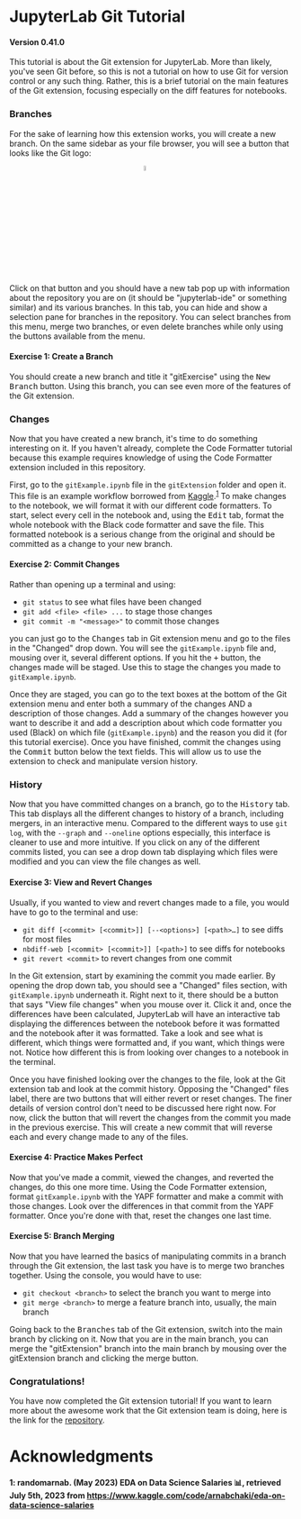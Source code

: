 # JupyterLab Git Tutorial
#### Version 0.41.0

This tutorial is about the Git extension for JupyterLab. More than likely, you've seen Git before, so this is not a tutorial on how to use Git for version control or any such thing. Rather, this is a brief tutorial on the main features of the Git extension, focusing especially on the diff features for notebooks.

### Branches

For the sake of learning how this extension works, you will create a new branch. On the same sidebar as your file browser, you will see a button that looks like the Git logo:

<img
     style="display: block;
            margin-left: auto;
            margin-right: auto;
            width: 5%;"
     src="https://cdn3.iconfinder.com/data/icons/social-media-2169/24/social_media_social_media_logo_git-64.png"
/>

Click on that button and you should have a new tab pop up with information about the repository you are on (it should be "jupyterlab-ide" or something similar) and its various branches. In this tab, you can hide and show a selection pane for branches in the repository. You can select branches from this menu, merge two branches, or even delete branches while only using the buttons available from the menu.

#### Exercise 1: Create a Branch

You should create a new branch and title it "gitExercise" using the <kbd>New Branch</kbd> button. Using this branch, you can see even more of the features of the Git extension.

### Changes

Now that you have created a new branch, it's time to do something interesting on it. If you haven't already, complete the Code Formatter tutorial because this example requires knowledge of using the Code Formatter extension included in this repository.

First, go to the ```gitExample.ipynb``` file in the ```gitExtension``` folder and open it. This file is an example workflow borrowed from [Kaggle](https://www.kaggle.com/).<sup>[1](#kagglebook)</sup> To make changes to the notebook, we will format it with our different code formatters. To start, select every cell in the notebook and, using the <kbd>Edit</kbd> tab, format the whole notebook with the Black code formatter and save the file. This formatted notebook is a serious change from the original and should be committed as a change to your new branch.

#### Exercise 2: Commit Changes

Rather than opening up a terminal and using:
- ```git status``` to see what files have been changed
- ```git add <file> <file> ...``` to stage those changes
- ```git commit -m "<message>"``` to commit those changes

you can just go to the <kbd>Changes</kbd> tab in Git extension menu and go to the files in the "Changed" drop down. You will see the ```gitExample.ipynb``` file and, mousing over it, several different options. If you hit the <kbd>+</kbd> button, the changes made will be staged. Use this to stage the changes you made to ```gitExample.ipynb```.

Once they are staged, you can go to the text boxes at the bottom of the Git extension menu and enter both a summary of the changes AND a description of those changes. Add a summary of the changes however you want to describe it and add a description about which code formatter you used (Black) on which file (```gitExample.ipynb```) and the reason you did it (for this tutorial exercise). Once you have finished, commit the changes using the <kbd>Commit</kbd> button below the text fields. This will allow us to use the extension to check and manipulate version history.

### History

Now that you have committed changes on a branch, go to the <kbd>History</kbd> tab. This tab displays all the different changes to history of a branch, including mergers, in an interactive menu. Compared to the different ways to use ```git log```, with the ```--graph``` and ```--oneline``` options especially, this interface is cleaner to use and more intuitive. If you click on any of the different commits listed, you can see a drop down tab displaying which files were modified and you can view the file changes as well.

#### Exercise 3: View and Revert Changes

Usually, if you wanted to view and revert changes made to a file, you would have to go to the terminal and use:
- ```git diff [<commit> [<commit>]] [--<options>] [<path>…​]``` to see diffs for most files
- ```nbdiff-web [<commit> [<commit>]] [<path>]``` to see diffs for notebooks
- ```git revert <commit>``` to revert changes from one commit

In the Git extension, start by examining the commit you made earlier. By opening the drop down tab, you should see a "Changed" files section, with ```gitExample.ipynb``` underneath it. Right next to it, there should be a button that says "View file changes" when you mouse over it. Click it and, once the differences have been calculated, JupyterLab will have an interactive tab displaying the differences between the notebook before it was formatted and the notebook after it was formatted. Take a look and see what is different, which things were formatted and, if you want, which things were not. Notice how different this is from looking over changes to a notebook in the terminal.

Once you have finished looking over the changes to the file, look at the Git extension tab and look at the commit history. Opposing the "Changed" files label, there are two buttons that will either revert or reset changes. The finer details of version control don't need to be discussed here right now. For now, click the button that will revert the changes from the commit you made in the previous exercise. This will create a new commit that will reverse each and every change made to any of the files.

#### Exercise 4: Practice Makes Perfect

Now that you've made a commit, viewed the changes, and reverted the changes, do this one more time. Using the Code Formatter extension, format ```gitExample.ipynb``` with the YAPF formatter and make a commit with those changes. Look over the differences in that commit from the YAPF formatter. Once you're done with that, reset the changes one last time.

#### Exercise 5: Branch Merging

Now that you have learned the basics of manipulating commits in a branch through the Git extension, the last task you have is to merge two branches together. Using the console, you would have to use:
- ```git checkout <branch>``` to select the branch you want to merge into
- ```git merge <branch>``` to merge a feature branch into, usually, the main branch

Going back to the <kbd>Branches</kbd> tab of the Git extension, switch into the main branch by clicking on it. Now that you are in the main branch, you can merge the "gitExtension" branch into the main branch by mousing over the gitExtension branch and clicking the merge button.

### Congratulations!

You have now completed the Git extension tutorial! If you want to learn more about the awesome work that the Git extension team is doing, here is the link for the [repository](https://github.com/jupyterlab/jupyterlab-git).

# Acknowledgments

#### <a name="kagglebook">1</a>: randomarnab. (May 2023) EDA on Data Science Salaries 📊, retrieved July 5th, 2023 from https://www.kaggle.com/code/arnabchaki/eda-on-data-science-salaries